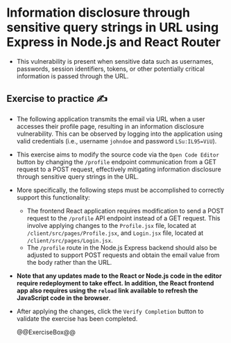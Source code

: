 # Information disclosure through sensitive query strings in URL using Express in Node.js and React Router

* This vulnerability is present when sensitive data such as usernames, passwords, session identifiers, tokens, or other potentially critical information is passed through the URL.

## Exercise to practice :writing_hand:

* The following application transmits the email via URL when a user accesses their profile page, resulting in an information disclosure vulnerability. This can be observed by logging into the application using valid credentials (i.e., username `johndoe` and password `LSu:IL95=ViU`).
* This exercise aims to modify the source code via the `Open Code Editor` button by changing the `/profile` endpoint communication from a GET request to a POST request, effectively mitigating information disclosure through sensitive query strings in the URL.
* More specifically, the following steps must be accomplished to correctly support this functionality:
  * The frontend React application requires modification to send a POST request to the `/profile` API endpoint instead of a GET request. This involve applying changes to the `Profile.jsx` file, located at `/client/src/pages/Profile.jsx`, and `Login.jsx` file, located at `/client/src/pages/Login.jsx`.
  * The `/profile` route in the Node.js Express backend should also be adjusted to support POST requests and obtain the email value from the body rather than the URL.
* **Note that any updates made to the React or Node.js code in the editor require redeployment to take effect. In addition, the React frontend app also requires using the `reload` link available to refresh the JavaScript code in the browser**.
* After applying the changes, click the `Verify Completion` button to validate the exercise has been completed.

  @@ExerciseBox@@

